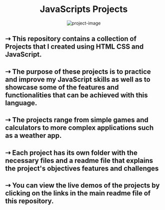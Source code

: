 <h1 align="center" id="title"> JavaScripts Projects</h1>

<p align="center"><img src="https://socialify.git.ci/Kartik-Maheshwari/JavaScript-Projects/image?description=1&amp;font=Inter&amp;forks=1&amp;issues=1&amp;name=1&amp;owner=1&amp;pattern=Circuit%20Board&amp;pulls=1&amp;stargazers=1&amp;theme=Dark" alt="project-image"></p>


<p align="justify">

## ⇢ This repository contains a collection of Projects that I created using HTML CSS and JavaScript. 
## ⇢ The purpose of these projects is to practice and improve my JavaScript skills as well as to showcase some of the features and functionalities that can be achieved with this language.
## ⇢ The projects range from simple games and calculators to more complex applications such as a weather app.
## ⇢ Each project has its own folder with the necessary files and a readme file that explains the project's objectives features and challenges
## ⇢ You can view the live demos of the projects by clicking on the links in the main readme file of this repository.
</p>
